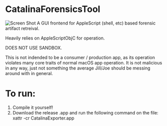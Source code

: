 # CatalinaForensicsTool
![Screen Shot](imgur.com/a/NsfwCSg)
A GUI frontend for AppleScript (shell, etc) based forensic artifact retreival. 

Heavily relies on AppleScriptObjC for operation. 

DOES NOT USE SANDBOX. 

This is not indended to be a consumer / production app, as its operation violates many core traits of normal macOS app operation. It is not malicious in any way, just not something the average Jill/Joe should be messing around with in general. 

# To run:
1. Compile it yourself!
2. Download the release .app and run the following command on the file:
xattr -cr CatalinaExporter.app
